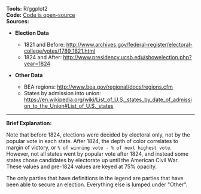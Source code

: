 **Tools:** R/ggplot2  
**Code:** [Code is open-source](https://github.com/zonination/election-history)  
**Sources:**

* **Election Data**

  * 1821 and Before: http://www.archives.gov/federal-register/electoral-college/votes/1789_1821.html
  * 1824 and After: http://www.presidency.ucsb.edu/showelection.php?year=1824

* **Other Data**

  * BEA regions: http://www.bea.gov/regional/docs/regions.cfm
  * States by admission into union: https://en.wikipedia.org/wiki/List_of_U.S._states_by_date_of_admission_to_the_Union#List_of_U.S._states

---

**Brief Explanation:**

Note that before 1824, elections were decided by electoral only, not by the popular vote in each state. After 1824, the depth of color correlates to margin of victory, or `% of winning vote - % of next highest vote`. However, not all states went by popular vote after 1824, and instead some states chose candidates by electorate up until the American Civil War. These values and pre-1824 values are keyed at 75% opacity.

The only parties that have definitions in the legend are parties that have been able to secure an election. Everything else is lumped under "Other".

